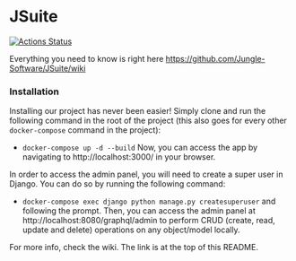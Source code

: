 # JSuite
[![Actions Status](https://github.com/Jungle-Software/JSuite/workflows/JSuite%20CI/badge.svg)](https://github.com/Jungle-Software/JSuite/actions)

Everything you need to know is right here https://github.com/Jungle-Software/JSuite/wiki

### Installation
Installing our project has never been easier!
Simply clone and run the following command in the root of the project (this also goes for every other `docker-compose` command in the project):
- `docker-compose up -d --build`
Now, you can access the app by navigating to http://localhost:3000/ in your browser.

In order to access the admin panel, you will need to create a super user in Django. You can do so by running the following command:
- `docker-compose exec django python manage.py createsuperuser` 
and following the prompt.
Then, you can access the admin panel at http://localhost:8080/graphql/admin to perform CRUD (create, read, update and delete) operations on any object/model locally.

For more info, check the wiki. The link is at the top of this README.